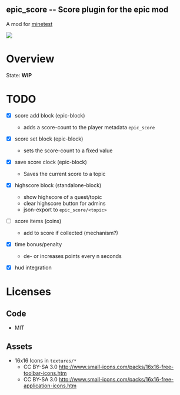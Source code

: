 
epic_score -- Score plugin for the epic mod
-----------------


A mod for [minetest](http://www.minetest.net)

![](https://github.com/damocles-minetest/epic_score/workflows/luacheck/badge.svg)

# Overview

State: **WIP**

# TODO

* [x] score add block (epic-block)
  * adds a score-count to the player metadata `epic_score`

* [x] score set block (epic-block)
  * sets the score-count to a fixed value

* [x] save score clock (epic-block)
  * Saves the current score to a topic

* [x] highscore block (standalone-block)
  * show highscore of a quest/topic
  * clear highscore button for admins
  * json-export to `epic_score/<topic>`

* [ ] score items (coins)
  * add to score if collected (mechanism?)

* [x] time bonus/penalty
  * de- or increases points every n seconds

* [x] hud integration

# Licenses

## Code

* MIT

## Assets

* 16x16 Icons in `textures/*`
  * CC BY-SA 3.0 http://www.small-icons.com/packs/16x16-free-toolbar-icons.htm
  * CC BY-SA 3.0 http://www.small-icons.com/packs/16x16-free-application-icons.htm
